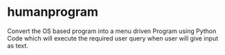 # humanprogram
Convert the OS based program into a menu driven Program using Python Code which will execute the required user query when user will give input as text.

